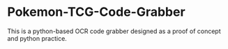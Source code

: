 # Pokemon-TCG-Code-Grabber
This is a python-based OCR code grabber designed as a proof of concept and python practice.
